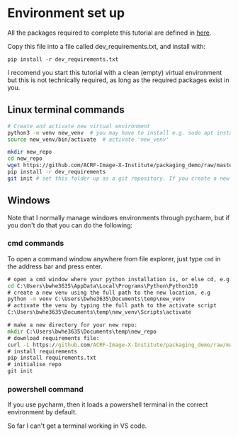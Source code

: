 # Environment set up

All the packages required to complete this tutorial are defined in [here](https://github.com/ACRF-Image-X-Institute/packaging_demo/raw/master/dev_requirements).

Copy this file into a file called dev_requirements.txt, and install with:

```
pip install -r dev_requirements.txt
```

I recomend you start this tutorial with a clean (empty) virtual environment but this is not technically required, as long as the required packages exist in you.

## Linux terminal commands

```bash
# Create and activate new virtual environment
python3 -m venv new_venv  # you may have to install e.g. sudo apt install python3.10-venv, follow the prompts
source new_venv/bin/activate  # activate 'new_venv'

mkdir new_repo
cd new_repo
wget https://github.com/ACRF-Image-X-Institute/packaging_demo/raw/master/dev_requirements dev_requirements.txt
pip install -r dev_requirements
git init # set this folder up as a git repository. If you create a new repo on github, it will tell you the commands needed to push this repository 
```

## Windows 

Note that I normally manage windows environments through pycharm, but if you don't do that you can do the following:

### cmd commands

To open a command window anywhere from file explorer, just type ```cmd``` in the address bar and press enter.

```cmd
# open a cmd window where your python installation is, or else cd, e.g:
cd C:\Users\bwhe3635\AppData\Local\Programs\Python\Python310
# create a new venv using the full path to the new location, e.g
python -m venv C:\Users\bwhe3635\Documents\temp\new_venv
# activate the venv by typing the full path to the activate script
C:\Users\bwhe3635\Documents\temp\new_venv\Scripts\activate

# make a new directory for your new repo:
mkdir C:\Users\bwhe3635\Documents\temp\new_repo
# download requirements file:
curl -L https://github.com/ACRF-Image-X-Institute/packaging_demo/raw/master/dev_requirements --output dev_requirements.txt
# install requirements
pip install requirements.txt
# initialise repo
git init
```

### powershell command

If you use pycharm, then it loads a powershell terminal in the correct environment by default. 

So far I can't get a terminal working in VS code.
